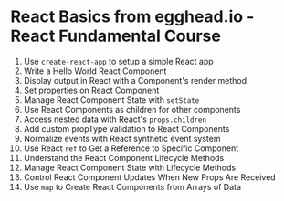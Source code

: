 # React Basics from egghead.io - React Fundamental Course

1. Use `create-react-app` to setup a simple React app
2. Write a Hello World React Component
3. Display output in React with a Component's render method
4. Set properties on React Component
5. Manage React Component State with `setState`
6. Use React Components as children for other components
7. Access nested data with React's `props.children`
8. Add custom propType validation to React Components
9. Normalize events with React synthetic event system
10. Use React `ref` to Get a Reference to Specific Component
11. Understand the React Component Lifecycle Methods
12. Manage React Component State with Lifecycle Methods
13. Control React Component Updates When New Props Are Received
14. Use `map` to Create React Components from Arrays of Data